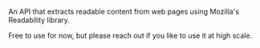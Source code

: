 An API that extracts readable content from web pages using Mozilla's Readability library.

Free to use for now, but please reach out if you like to use it at high scale.
